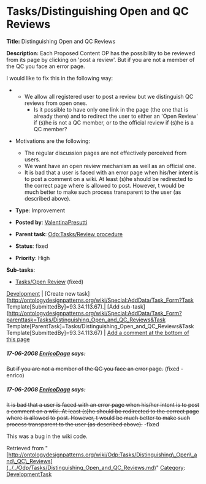 #  Tasks/Distinguishing Open and QC Reviews


__Title:__ Distinguishing Open and QC Reviews


__Description:__ Each Proposed Content OP has the possibility to be reviewed from its page by clicking on 'post a review'. But if you are not a member of the QC you face an error page.


I would like to fix this in the following way:



* + We allow all registered user to post a review but we distinguish QC reviews from open ones.
	+ Is it possible to have only one link in the page (the one that is already there) and to redirect the user to either an 'Open Review' if (s)he is not a QC member, or to the official review if (s)he is a QC member?
* Motivations are the following:
	+ The regular discussion pages are not effectively perceived from users.
	+ We want have an open review mechanism as well as an official one.
	+ It is bad that a user is faced with an error page when his/her intent is to post a comment on a wiki. At least (s)he should be redirected to the correct page where is allowed to post. However, t would be much better to make such process transparent to the user (as described above).


  





* __Type__: Improvement
* __Posted by__: [ValentinaPresutti](../../User/ValentinaPresutti.md "User:ValentinaPresutti")
* __Parent task__: [Odp:Tasks/Review procedure](../../Odp/Tasks/Review_procedure.md "Odp:Tasks/Review procedure")
* __Status__: fixed


* __Priority__: High




__Sub-tasks__:



* [Tasks/Open Review](../../Form/Content_OP_Proposal_Open_Review_Form.md "Odp:Tasks/Open Review") (fixed)



[Development](../../Odp/Development.md "Odp:Development") | [Create new task](http://ontologydesignpatterns.org/wiki/Special:AddData/Task_Form?Task Template[SubmittedBy]=93.34.113.67).| [Add sub-task](http://ontologydesignpatterns.org/wiki/Special:AddData/Task_Form?parenttask=Tasks/Distinguishing_Open_and_QC_Reviews&Task Template[ParentTask]=Tasks/Distinguishing_Open_and_QC_Reviews&Task Template[SubmittedBy]=93.34.113.67) | [Add a comment at the bottom of this page](../index.php@title=Odp%253AAdd_comment&target=Odp%253ATasks%252F../../Odp/Tasks/Distinguishing_Open_and_QC_Reviews.md#New_comment "http://ontologydesignpatterns.org/wiki/index.php?title=Odp:Add_comment&target=Odp:Tasks/Distinguishing_Open_and_QC_Reviews#New_comment")
#####  17-06-2008 [EnricoDaga](../../User/EnricoDaga.md "User:EnricoDaga") says:


~~But if you are not a member of the QC you face an error page.~~ (fixed -enrico)



#####  17-06-2008 [EnricoDaga](../../User/EnricoDaga.md "User:EnricoDaga") says:


~~It is bad that a user is faced with an error page when his/her intent is to post a comment on a wiki. At least (s)he should be redirected to the correct page where is allowed to post. However, t would be much better to make such process transparent to the user (as described above).~~ -fixed


This was a bug in the wiki code.





Retrieved from "[http://ontologydesignpatterns.org/wiki/Odp:Tasks/Distinguishing\_Open\_and\_QC\_Reviews](../../Odp/Tasks/Distinguishing_Open_and_QC_Reviews.md)"
 [Category](http://ontologydesignpatterns.org/wiki/Special:Categories "Special:Categories"): [DevelopmentTask](../../Category/DevelopmentTask.md "Category:DevelopmentTask")